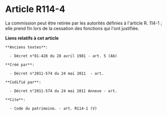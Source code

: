 # Article R114-4

La commission peut être retirée par les autorités définies à l'article R. 114-1 ; elle prend fin lors de la cessation des
fonctions qui l'ont justifiée.

**Liens relatifs à cet article**

	**Anciens textes**:

	  - Décret n°81-428 du 28 avril 1981 - art. 5 (Ab)

	**Créé par**:

	  - Décret n°2011-574 du 24 mai 2011  - art.

	**Codifié par**:

	  - Décret n°2011-574 du 24 mai 2011 Annexe - art.

	**Cite**:

	  - Code du patrimoine. - art. R114-1 (V)
